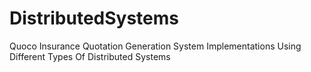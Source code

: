 # DistributedSystems
Quoco Insurance Quotation Generation System Implementations Using Different Types Of Distributed Systems
